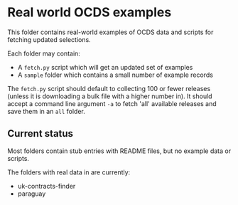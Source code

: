 Real world OCDS examples
========================

This folder contains real-world examples of OCDS data and scripts for fetching updated selections.

Each folder may contain:

* A ```fetch.py``` script which will get an updated set of examples
* A ```sample``` folder which contains a small number of example records

The ```fetch.py``` script should default to collecting 100 or fewer releases (unless it is downloading a bulk file with a higher number in). It should accept a command line argument ```-a``` to fetch 'all' available releases and save them in an ```all``` folder.

## Current status

Most folders contain stub entries with README files, but no example data or scripts.

The folders with real data in are currently:

* uk-contracts-finder
* paraguay
